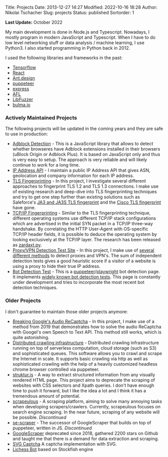Title: Projects
Date: 2013-12-27 14:27
Modified: 2022-10-16 18:28
Author: Nikolai Tschacher
Slug: projects
Status: published
Sortorder: 1

**Last Update:** October 2022

My main development is done in Node.js and Typescript. Nowadays, I mostly program in modern JavaScript and Typescript. When I have to do low level networking stuff or data analysis / machine learning, I use Python3. I also started programming in Python back in 2012.

I used the following libraries and frameworks in the past:

- [Tensorflow](https://www.tensorflow.org/)
- [React](https://reactjs.org/)
- [Ant.design](https://ant.design/)
- [puppeteer](https://github.com/puppeteer/puppeteer)
- [express](https://expressjs.com/de/)
- [AFL](https://github.com/google/AFL)
- [LibFuzzer](https://llvm.org/docs/LibFuzzer.html)
- [bulma.io](https://bulma.io/)

### Actively Maintained Projects

The following projects will be updated in the coming years and they are safe to use in production:

- [Adblock Detection](https://incolumitas.com/pages/Adblock-Detection/) - This is a JavaScript library that allows to detect whether browseres have Adblock extensions installed in their browsers (uBlock Origin or Adblock Plus). It is based on JavaScript only and thus is very easy to setup. The approach is very reliable and will likely continue to work for a long time.
- [IP Address API](https://incolumitas.com/pages/IP-API/) - I maintain a public IP Address API that gives ASN, geolocation and company information for each IP address.
- [TLS Fingerprinting](https://incolumitas.com/pages/TLS-Fingerprint/) - In this project, I investigate several different approaches to fingerprint TLS 1.2 and TLS 1.3 connections. I make use of existing research and deep-dive into TLS fingerprinting techniques and try to get one step further than existing solutions such as Saleforce's [JA3 and JA3S TLS fingerprint](https://github.com/salesforce/ja3) and the [Cisco TLS fingerprint](https://github.com/cisco/joy) have gone.
- [TCP/IP Fingerprinting](https://incolumitas.com/pages/TCP-IP-Fingerprint/) - Similar to the TLS fingerprinting technique, different operating systems use different TCP/IP stack configurations which are advertised in the initial SYN packet in a TCP/IP three-way handshake. By correlating the HTTP User-Agent with OS-specific TCP/IP header fields, it is possible to deduce the operating system by looking exclusively at the TCP/IP layer. The research has been released as [zardaxt.py](https://github.com/NikolaiT/zardaxt).
- [Proxy/VPN Detection Test Site](https://bot.incolumitas.com/proxy_detect.html) - In this project, I make use of [several different methods](https://incolumitas.com/2021/10/16/7-different-ways-to-detect-proxies/) to detect proxies and VPN's. The sum of independent detection tests gives a good heuristic score if a visitor of a website is using a proxy to hide their true IP address.
- [Bot Detection Test](https://bot.incolumitas.com) - This is a [puppeteer](https://github.com/puppeteer/puppeteer)/[playwright](https://github.com/microsoft/playwright) bot detection page. It implements [widely known bot detection tests](https://github.com/berstend/puppeteer-extra/tree/master/packages/puppeteer-extra-plugin-stealth). This page is constantly under development and tries to incorporate the most recent bot detection techniques.

### Older Projects

I don't guarantee to maintain those older projects anymore:

- [Breaking Google's Audio ReCaptcha](https://github.com/NikolaiT/uncaptcha3) - In this project, I make use of a method from 2019 that demonstrates how to solve the audio ReCaptcha with Googel's own Speech to Text API. This method still works, which is quite astonishing.
- [Distributed crawling infrastructure](https://github.com/NikolaiT/Crawling-Infrastructure) - Distributed crawling infrastructure running on top of serverless computation, cloud storage (such as S3) and sophisticated queues. This software allows you to crawl and scrape the Internet in scale. It supports basic crawling via http as well as sophisticated crawling with the help of a heavily customized headless chrome browser controlled via puppeteer.
- [struktur.js](https://github.com/NikolaiT/struktur) - A way to extract structured information from any visually rendered HTML page. This project aims to deprecate the scraping of websites with CSS selectors and Xpath queries. I don't have enough time to push it forward, but I like the idea a lot and I think it has a tremendous amount of potential.
- [scrapeulous](https://scrapeulous.com/) - A scraping platform, aiming to solve many annoying tasks when developing scrapers/crawlers. Currently, scrapeulous focuses on search engine scraping. In the near future, scraping of any website will be possible. *Discontinued*
- [se-scraper](https://github.com/NikolaiT/se-scraper) - The successor of GoogleScraper that builds on top of puppeteer, written in JS. *Discontinued*
- [GoogleScraper]({filename}/pages/googlescraper-py.md) deprecated since 2018, gathered 2200 stars on Github and taught me that there is a demand for data extraction and scraping.
- [SVG Captcha]({filename}/pages/svgcaptcha.md) A captcha implementation with SVG.
- [Lichess Bot]({filename}/pages/lichess-bot.md) based on Stockfish engine
